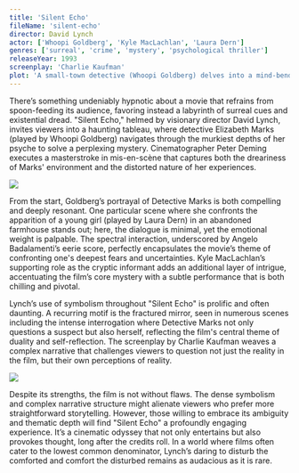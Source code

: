```yaml
---
title: 'Silent Echo'
fileName: 'silent-echo'
director: David Lynch
actor: ['Whoopi Goldberg', 'Kyle MacLachlan', 'Laura Dern']
genres: ['surreal', 'crime', 'mystery', 'psychological thriller']
releaseYear: 1993
screenplay: 'Charlie Kaufman'
plot: 'A small-town detective (Whoopi Goldberg) delves into a mind-bending investigation that blurs the lines between reality and dreams.'
---
```


There’s something undeniably hypnotic about a movie that refrains from spoon-feeding its audience, favoring instead a labyrinth of surreal cues and existential dread. "Silent Echo," helmed by visionary director David Lynch, invites viewers into a haunting tableau, where detective Elizabeth Marks (played by Whoopi Goldberg) navigates through the murkiest depths of her psyche to solve a perplexing mystery. Cinematographer Peter Deming executes a masterstroke in mis-en-scène that captures both the dreariness of Marks' environment and the distorted nature of her experiences.

![](https://d340an42g09ocs.cloudfront.net/silent-echo-1.webp)

From the start, Goldberg’s portrayal of Detective Marks is both compelling and deeply resonant. One particular scene where she confronts the apparition of a young girl (played by Laura Dern) in an abandoned farmhouse stands out; here, the dialogue is minimal, yet the emotional weight is palpable. The spectral interaction, underscored by Angelo Badalamenti’s eerie score, perfectly encapsulates the movie’s theme of confronting one's deepest fears and uncertainties. Kyle MacLachlan’s supporting role as the cryptic informant adds an additional layer of intrigue, accentuating the film’s core mystery with a subtle performance that is both chilling and pivotal.

Lynch’s use of symbolism throughout "Silent Echo" is prolific and often daunting. A recurring motif is the fractured mirror, seen in numerous scenes including the intense interrogation where Detective Marks not only questions a suspect but also herself, reflecting the film's central theme of duality and self-reflection. The screenplay by Charlie Kaufman weaves a complex narrative that challenges viewers to question not just the reality in the film, but their own perceptions of reality.

![](https://d340an42g09ocs.cloudfront.net/silent-echo-2.webp)

Despite its strengths, the film is not without flaws. The dense symbolism and complex narrative structure might alienate viewers who prefer more straightforward storytelling. However, those willing to embrace its ambiguity and thematic depth will find "Silent Echo" a profoundly engaging experience. It’s a cinematic odyssey that not only entertains but also provokes thought, long after the credits roll. In a world where films often cater to the lowest common denominator, Lynch’s daring to disturb the comforted and comfort the disturbed remains as audacious as it is rare.
